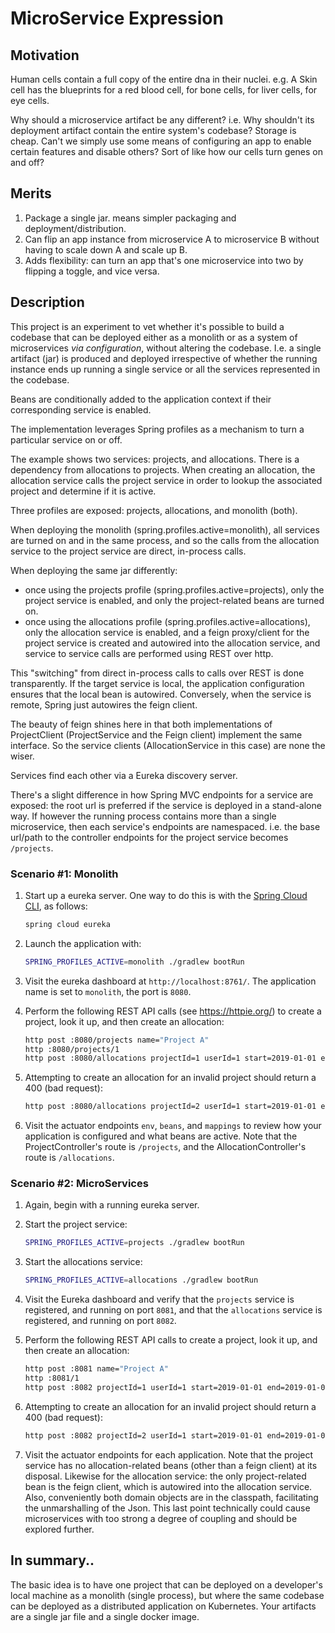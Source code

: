 # MicroService Expression

## Motivation

Human cells contain a full copy of the entire dna in their nuclei.  e.g. A Skin cell has the blueprints for a red blood cell, for bone cells, for liver cells, for eye cells.

Why should a microservice artifact be any different?  i.e. Why shouldn't its deployment artifact contain the entire system's codebase?  Storage is cheap.  Can't we simply use some means of configuring an app to enable certain features and disable others?  Sort of like how our cells turn genes on and off?

## Merits

1. Package a single jar.  means simpler packaging and deployment/distribution.
2. Can flip an app instance from microservice A to microservice B without having to scale down A and scale up B.
3. Adds flexibility:  can turn an app that's one microservice into two by flipping a toggle, and vice versa.

## Description

This project is an experiment to vet whether it's possible to build a codebase that can be deployed either as a monolith or as a system of microservices *via configuration*, without altering the codebase.  I.e. a single artifact (jar) is produced and deployed irrespective of whether the running instance ends up running a single service or all the services represented in the codebase.

Beans are conditionally added to the application context if their corresponding service is enabled.

The implementation leverages Spring profiles as a mechanism to turn a particular service on or off.

The example shows two services:  projects, and allocations.  There is a dependency from allocations to projects.  When creating an allocation, the allocation service calls the project service in order to lookup the associated project and determine if it is active.

Three profiles are exposed: projects, allocations, and monolith (both).

When deploying the monolith (spring.profiles.active=monolith), all services are turned on and in the same process, and so the calls from the allocation service to the project service are direct, in-process calls.

When deploying the same jar differently:
- once using the projects profile (spring.profiles.active=projects), only the project service is enabled, and only the project-related beans are turned on.
- once using the allocations profile (spring.profiles.active=allocations), only the allocation service is enabled, and a feign proxy/client for the project service is created and autowired into the allocation service, and service to service calls are performed using REST over http.

This "switching" from direct in-process calls to calls over REST is done transparently.  If the target service is local, the application configuration ensures that the local bean is autowired.  Conversely, when the service is remote, Spring just autowires the feign client.

The beauty of feign shines here in that both implementations of ProjectClient (ProjectService and the Feign client) implement the same interface.  So the service clients (AllocationService in this case) are none the wiser.

Services find each other via a Eureka discovery server.

There's a slight difference in how Spring MVC endpoints for a service are exposed:  the root url is preferred if the service is deployed in a stand-alone way.  If however the running process contains more than a single microservice, then each service's endpoints are namespaced.  i.e. the base url/path to the controller endpoints for the project service becomes `/projects`.

### Scenario #1:  Monolith

1. Start up a eureka server.  One way to do this is with the [Spring Cloud CLI](http://cloud.spring.io/spring-cloud-cli/single/spring-cloud-cli.html), as follows:

    ```bash
    spring cloud eureka
    ```

2. Launch the application with:

    ```bash
    SPRING_PROFILES_ACTIVE=monolith ./gradlew bootRun
    ```

3. Visit the eureka dashboard at `http://localhost:8761/`.  The application name is set to `monolith`, the port is `8080`.

4. Perform the following REST API calls (see https://httpie.org/) to create a project, look it up, and then create an allocation:

    ```bash
    http post :8080/projects name="Project A"
    http :8080/projects/1
    http post :8080/allocations projectId=1 userId=1 start=2019-01-01 end=2019-01-02
    ```

5. Attempting to create an allocation for an invalid project should return a 400 (bad request):

    ```bash
    http post :8080/allocations projectId=2 userId=1 start=2019-01-01 end=2019-01-02
    ```

6. Visit the actuator endpoints `env`, `beans`, and `mappings` to review how your application is configured and what beans are active.  Note that the ProjectController's route is `/projects`, and the AllocationController's route is `/allocations`.


### Scenario #2: MicroServices

1. Again, begin with a running eureka server.

2. Start the project service:

    ```bash
    SPRING_PROFILES_ACTIVE=projects ./gradlew bootRun
    ```

3. Start the allocations service:

    ```bash
    SPRING_PROFILES_ACTIVE=allocations ./gradlew bootRun
    ```

4. Visit the Eureka dashboard and verify that the `projects` service is registered, and running on port `8081`, and that the `allocations` service is registered, and running on port `8082`.

5. Perform the following REST API calls to create a project, look it up, and then create an allocation:

    ```bash
    http post :8081 name="Project A"
    http :8081/1
    http post :8082 projectId=1 userId=1 start=2019-01-01 end=2019-01-02
    ```

6. Attempting to create an allocation for an invalid project should return a 400 (bad request):

    ```bash
    http post :8082 projectId=2 userId=1 start=2019-01-01 end=2019-01-02
    ```

7. Visit the actuator endpoints for each application.  Note that the project service has no allocation-related beans (other than a feign client) at its disposal.  Likewise for the allocation service:  the only project-related bean is the feign client, which is autowired into the allocation service.  Also, conveniently both domain objects are in the classpath, facilitating the unmarshalling of the Json.  This last point technically could cause microservices with too strong a degree of coupling and should be explored further.

## In summary..

The basic idea is to have one project that can be deployed on a developer's local machine as a monolith (single process), but where the same codebase can be deployed as a distributed application on Kubernetes.  Your artifacts are a single jar file and a single docker image.